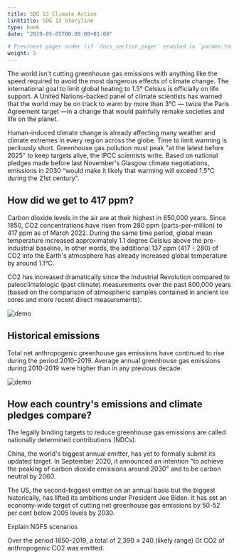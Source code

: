 ```yaml
---
title: SDG 13 Climate Action
linktitle: SDG 13 Storyline
type: book
date: "2019-05-05T00:00:00+01:00"

# Prev/next pager order (if `docs_section_pager` enabled in `params.toml`)
weight: 5
---
```


The world isn't cutting greenhouse gas emissions with anything like the speed required to avoid the most dangerous effects of climate change. The international goal to limit global heating to 1.5° Celsius is officially on life support. A United Nations-backed panel of climate scientists has warned that the world may be on track to warm by more than 3°C — twice the Paris Agreement target —in a change that would painfully remake societies and life on the planet. 

Human-induced climate change is already affecting many weather and climate extremes in every region across the globe. Time to limit warming is perilously short. Greenhouse gas pollution must peak "at the latest before 2025" to keep targets alive, the IPCC scientists write. Based on national pledges made before last November's Glasgow climate negotiations, emissions in 2030 “would make it likely that warming will exceed 1.5°C during the 21st century".

## How did we get to 417 ppm?

Carbon dioxide levels in the air are at their highest in 650,000 years. Since 1850, CO2 concentrations have risen from 280 ppm (parts-per-million) to 417 ppm as of March 2022. During the same time period, global mean temperature increased approximately 1.1 degree Celsius above the pre-industrial baseline. In other words, the additional 137 ppm (417 - 280) of CO2 into the Earth's atmosphere has already increased global temperature by around 1.1°C.

CO2 has increased dramatically since the Industrial Revolution compared to paleoclimatologic (past climate) measurements over the past 800,000 years (based on the comparison of atmospheric samples contained in ancient ice cores and more recent direct measurements). 

<img src="/uncle.png" alt="demo" class="img-responsive" title="aaaa">

## Historical emissions

Total net anthropogenic greenhouse gas emissions have continued to rise during the period 2010–2019. Average annual greenhouse gas emissions during 2010-2019 were higher than in any previous decade.

<div class="flourish-embed flourish-chart" data-src="visualisation/9769097"><script src="https://public.flourish.studio/resources/embed.js"></script></div>

<img src="/Marimekko.png" alt="demo" class="img-responsive" title="aaaa">

## How each country's emissions and climate pledges compare?

The legally binding targets to reduce greenhouse gas emissions are called nationally determined contributions (NDCs). 

China, the world's biggest annual emitter, has yet to formally submit its updated target. In September 2020, it announced an intention "to achieve the peaking of carbon dioxide emissions around 2030" and to be carbon neutral by 2060. 

The US, the second-biggest emitter on an annual basis but the biggest historically, has lifted its ambitions under President Joe Biden. It has set an economy-wide target of cutting net greenhouse gas emissions by 50-52 per cent below 2005 levels by 2030. 

Explain NGFS scenarios

Over the period 1850–2019, a total of 2,390 ± 240 (likely range) Gt CO2 of anthropogenic CO2 was emitted. 